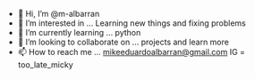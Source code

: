 - 👋 Hi, I’m @m-albarran
- 👀 I’m interested in ... Learning new things and fixing problems
- 🌱 I’m currently learning ... python
- 💞️ I’m looking to collaborate on ... projects and learn more 
- 📫 How to reach me ... mikeeduardoalbarran@gmail.com IG = too_late_micky
 
<!---
m-albarran/m-albarran is a ✨ special ✨ repository because its `README.md` (this file) appears on your GitHub profile.
You can click the Preview link to take a look at your changes.
--->
